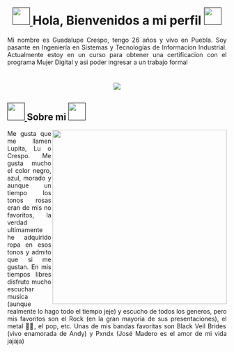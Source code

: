 <h1 align="center"> 
	<a href="">
		<img src="https://media.tenor.com/PRcQePKtLYYAAAAi/blue-blueflame.gif" width="40" />
	</a>
	Hola, Bienvenidos a mi perfil 
<a href="">
		<img src="https://media.tenor.com/PRcQePKtLYYAAAAi/blue-blueflame.gif" width="40" />
	</a>
</h1>


<p align="justify" width="24px" >Mi nombre es Guadalupe Crespo, tengo 26 años y vivo en Puebla. Soy pasante en Ingeniería en Sistemas y Tecnologías de Informacion Industrial. Actualmente estoy en un curso para obtener una certificacion con el programa Mujer Digital y asi poder ingresar a un trabajo formal</p>

<h1 align="center">
	<a href="">
		<img src="https://encrypted-tbn0.gstatic.com/images?q=tbn:ANd9GcRNZEJ8TTuJ9q_AiCldrjEfrIvsAqXlTFqKTM3Ohu3BOyT0x6iEsUOaHdmbsLI5H7bUyA&usqp=CAU" />
	</a>
</h1>

<h2>
<a href="">
		<img src="https://media.tenor.com/PRcQePKtLYYAAAAi/blue-blueflame.gif" width="40" />
	</a>
Sobre mi
	<a href="">
		<img src="https://media.tenor.com/PRcQePKtLYYAAAAi/blue-blueflame.gif" width="40" />
	</a>
</h2> 

<div >
<img align="right" src="https://64.media.tumblr.com/215c99c30413f06b18560dd2672f4e00/734bb894bd2b0c25-6e/s400x600/70d3a7e8606d7bd9b3e71f0856529b9918769a3c.gif" width="400"/>

<p align="justify">
	Me gusta que me llamen Lupita, Lu o Crespo. Me gusta mucho el color negro, azul, morado y aunque un tiempo los tonos rosas eran de mis no favoritos, la verdad ultimamente he adquirido ropa en esos tonos y admito que si me gustan. En mis tiempos libres disfruto mucho escuchar musica (aunque realmente lo hago todo el tiempo jeje) y escucho de todos los generos, pero mis favoritos son el Rock (en la gran mayoria de sus presentaciones), el metal 🤘🏼, el pop, etc. Unas de mis bandas favoritas son Black Veil Brides (vivo enamorada de Andy) y Pxndx (José Madero es el amor de mi vida jajaja)
 </p>
</div>
